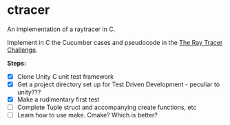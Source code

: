 # ctracer
An implementation of a raytracer in C.

Implement in C the Cucumber cases and pseudocode in the [The Ray Tracer Challenge](https://a.co/d/9NQqmzp).

**Steps:**
- [x] Clone Unity C unit test framework
- [x] Get a project directory set up for Test Driven Development - peculiar to unity???
- [x] Make a rudimentary first test
- [ ] Complete Tuple struct and accompanying create functions, etc
- [ ] Learn how to use make. Cmake? Which is better?
